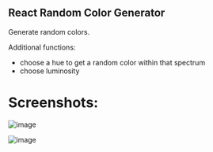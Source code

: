 ## React Random Color Generator

Generate random colors.

Additional functions:
- choose a hue to get a random color within that spectrum
- choose luminosity

# Screenshots:

![image](https://user-images.githubusercontent.com/109659918/189901892-b09c9409-ee4a-40b7-a4cc-474a331b22ac.png)

![image](https://user-images.githubusercontent.com/109659918/189901810-6b9144d4-2b4a-4c0f-b951-79c3b0312bb3.png)



